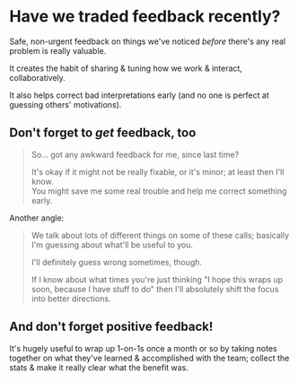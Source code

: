 # Have we traded feedback recently?

Safe, non-urgent feedback on things we've noticed _before_ there's any real problem is really valuable.

It creates the habit of sharing & tuning how we work & interact, collaboratively.

It also helps correct bad interpretations early (and no one is perfect at guessing others' motivations).

## Don't forget to _get_ feedback, too

> So... got any awkward feedback for me, since last time?
>
> It's okay if it might not be really fixable, or it's minor; at least then I'll know.  
> You might save me some real trouble and help me correct something early.

Another angle:

> We talk about lots of different things on some of these calls; basically I'm guessing about what'll be useful to you.
>
> I'll definitely guess wrong sometimes, though.
>
> If I know about what times you're just thinking "I hope this wraps up soon, because I have stuff to do" then I'll absolutely shift the focus into better directions.

## And don't forget positive feedback!

It's hugely useful to wrap up 1-on-1s once a month or so by taking notes together on what they've learned & accomplished with the team; collect the stats & make it really clear what the benefit was.
